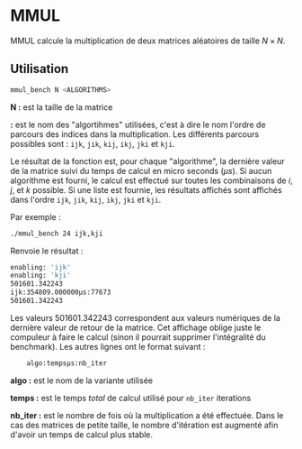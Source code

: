 # MMUL

MMUL calcule la multiplication de deux matrices aléatoires de taille $N \times N$.

## Utilisation

```bash
mmul_bench N <ALGORITHMS>
```

**N :** est la taille de la matrice

**<ALGORITHMS> :** est le nom des "algortihmes" utilisées, c'est à dire le nom l'ordre de parcours des indices dans la multiplication. Les différents parcours possibles sont : `ijk`, `jik`, `kij`, `ikj`, `jki` et `kji`.

Le résultat de la fonction est, pour chaque "algorithme", la dernière valeur de la matrice suivi du temps de calcul en micro seconds $(\mu s)$. Si aucun algorithme est fourni, le calcul est effectué sur toutes les combinaisons de $i$, $j$, et $k$ possible. Si une liste est fournie, les résultats affichés sont affichés dans l'ordre `ijk`, `jik`, `kij`, `ikj`, `jki` et `kji`.

Par exemple :

```bash
./mmul_bench 24 ijk,kji
```

Renvoie le résultat :

```bash
enabling: 'ijk'
enabling: 'kji'
501601.342243
ijk:354809.000000μs:77673
501601.342243
```

Les valeurs $501601.342243$ correspondent aux valeurs numériques de la dernière valeur de retour de la matrice. Cet affichage oblige juste le compuleur à faire le calcul (sinon il pourrait supprimer l'intégralité du benchmark). Les autres lignes ont le format suivant :

```txt
	algo:tempsμs:nb_iter
```

**algo :** est le nom de la variante utilisée

**temps :** est le temps *total* de calcul utilisé pour `nb_iter` iterations

**nb\_iter :** est le nombre de fois où la multiplication a été effectuée. Dans le cas des matrices de petite taille, le nombre d'itération est augmenté afin d'avoir un temps de calcul plus stable.